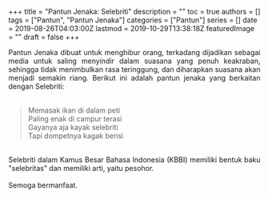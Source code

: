 +++
title = "Pantun Jenaka: Selebriti"
description = ""
toc = true
authors = []
tags = ["Pantun", "Pantun Jenaka"]
categories = ["Pantun"]
series = []
date = 2019-08-26T04:03:00Z
lastmod = 2019-10-29T13:38:18Z
featuredImage = ""
draft = false
+++

<div style="text-align: justify;">Pantun Jenaka dibuat untuk menghibur orang, terkadang dijadikan sebagai media untuk saling menyindir dalam suasana yang penuh keakraban, sehingga tidak menimbulkan rasa teringgung, dan diharapkan suasana akan menjadi semakin riang. Berikut ini adalah pantun jenaka yang berkaitan dengan Selebriti:<br /><br />
<blockquote class="tr_bq">Memasak ikan di dalam peti<br />Paling enak di campur terasi<br />Gayanya aja kayak selebriti<br />Tapi dompetnya kagak berisi</blockquote><br />
Selebriti dalam Kamus Besar Bahasa Indonesia (KBBI) memiliki bentuk baku "selebritas" dan memiliki arti, yaitu pesohor.<br /><br />
Semoga bermanfaat.</div>
